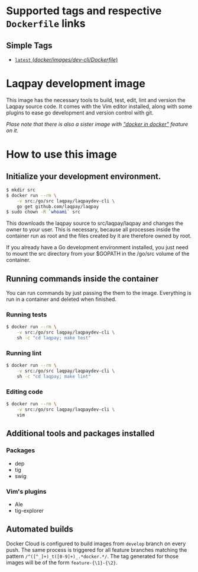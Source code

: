 # Supported tags and respective `Dockerfile` links

## Simple Tags

-	[`latest` (*docker/images/dev-cli/Dockerfile*)](https://github.com/laqpay/laqpay/tree/develop/docker/images/dev-cli/Dockerfile)

# Laqpay development image

This image has the necessary tools to build, test, edit, lint and version the Laqpay
source code.  It comes with the Vim editor installed, along with some plugins
to ease go development and version control with git.

_Plase note that there is also a sister image with ["docker in docker"](https://github.com/laqpay/laqpay/tree/develop/docker/images/dev-docker/) feature on it._

# How to use this image

## Initialize your development environment.

```sh
$ mkdir src
$ docker run --rm \
    -v src:/go/src laqpay/laqpaydev-cli \
    go get github.com/laqpay/laqpay
$ sudo chown -R `whoami` src
```

This downloads the laqpay source to src/laqpay/laqpay and changes the owner
to your user. This is necessary, because all processes inside the container run
as root and the files created by it are therefore owned by root.

If you already have a Go development environment installed, you just need to
mount the src directory from your $GOPATH in the /go/src volume of the
container. 

## Running commands inside the container

You can run commands by just passing the them to the image.  Everything is run
in a container and deleted when finished.

### Running tests

```sh
$ docker run --rm \
    -v src:/go/src laqpay/laqpaydev-cli \
    sh -c "cd laqpay; make test"
```

### Running lint

```sh
$ docker run --rm \
    -v src:/go/src laqpay/laqpaydev-cli \
    sh -c "cd laqpay; make lint"
```

### Editing code

```sh
$ docker run --rm \
    -v src:/go/src laqpay/laqpaydev-cli \
    vim
```

## Additional tools and packages installed

### Packages

- dep
- tig
- swig

### Vim's plugins

- Ale
- tig-explorer

## Automated builds

Docker Cloud is configured to build images from `develop` branch on every push.
The same process is triggered for all feature branches matching the pattern
`/^([^_]+)_t([0-9]+)_.*docker.*/`. The tag generated for those images will be of the form
`feature-{\1}-{\2}`.


